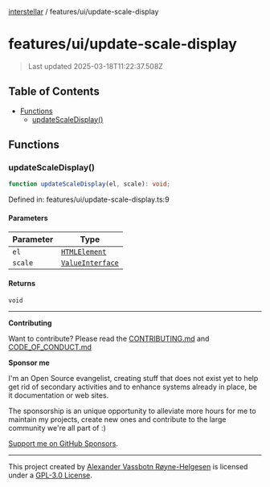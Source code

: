 [interstellar](../../README.md) / features/ui/update-scale-display

# features/ui/update-scale-display

> Last updated 2025-03-18T11:22:37.508Z

## Table of Contents

- [Functions](#functions)
  - [updateScaleDisplay()](#updatescaledisplay)

## Functions

### updateScaleDisplay()

```ts
function updateScaleDisplay(el, scale): void;
```

Defined in: features/ui/update-scale-display.ts:9

#### Parameters

| Parameter | Type                                                                    |
| --------- | ----------------------------------------------------------------------- |
| `el`      | [`HTMLElement`](https://developer.mozilla.org/docs/Web/API/HTMLElement) |
| `scale`   | [`ValueInterface`](../../types/distance.md#valueinterface)              |

#### Returns

`void`

---

**Contributing**

Want to contribute? Please read the
[CONTRIBUTING.md](https://github.com/phun-ky/interstellar/blob/main/CONTRIBUTING.md)
and
[CODE_OF_CONDUCT.md](https://github.com/phun-ky/interstellar/blob/main/CODE_OF_CONDUCT.md)

**Sponsor me**

I'm an Open Source evangelist, creating stuff that does not exist yet to help
get rid of secondary activities and to enhance systems already in place, be it
documentation or web sites.

The sponsorship is an unique opportunity to alleviate more hours for me to
maintain my projects, create new ones and contribute to the large community
we're all part of :)

[Support me on GitHub Sponsors](https://github.com/sponsors/phun-ky).

---

This project created by [Alexander Vassbotn Røyne-Helgesen](http://phun-ky.net)
is licensed under a
[GPL-3.0 License](https://choosealicense.com/licenses/gpl-3.0/).
